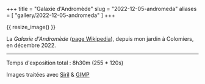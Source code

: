 +++
title = "Galaxie d'Andromède"
slug = "2022-12-05-andromeda"
aliases = [
  "gallery/2022-12-05-andromeda"
]
+++

{{ resize_image() }}

La *Galaxie d'Andromède* ([page Wikipedia](https://fr.wikipedia.org/wiki/Galaxie_d%27Androm%C3%A8de)), depuis mon jardin à Colomiers, en décembre 2022.

---

Temps d'exposition total : 8h30m (255 * 120s)

Images traitées avec [Siril](https://siril.org) & [GIMP](https://www.gimp.org/)
